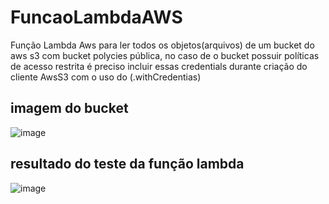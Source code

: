 # FuncaoLambdaAWS
Função Lambda Aws para ler todos os objetos(arquivos) de um bucket do aws s3 com bucket polycies pública, no caso de o bucket possuir políticas de acesso restrita é preciso incluir essas credentials durante criação do cliente AwsS3 com o uso do (.withCredentias)

## imagem do bucket
![image](https://github.com/And3rsoon/FuncaoLambdaAWS/assets/114175542/a14dd692-2c7e-4a1a-b0c6-75cd5c77266d)

## resultado do teste da função lambda
![image](https://github.com/And3rsoon/FuncaoLambdaAWS/assets/114175542/aca85dc7-d2ac-46f0-a93b-06a58acaaf35)
